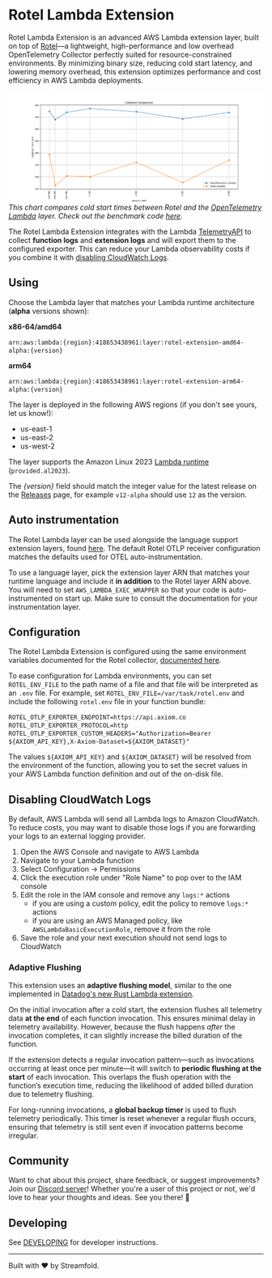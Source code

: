 # Rotel Lambda Extension

Rotel Lambda Extension is an advanced AWS Lambda extension layer, built on top of [Rotel](https://github.com/streamfold/rotel)—a lightweight, high-performance and low overhead OpenTelemetry Collector perfectly suited for resource-constrained environments. By minimizing binary size, reducing cold start latency, and lowering memory overhead, this extension optimizes performance and cost efficiency in AWS Lambda deployments.

![Coldstart Comparison](/contrib/coldstarts.png)
_This chart compares cold start times between Rotel and the [OpenTelemetry Lambda](https://github.com/open-telemetry/opentelemetry-lambda/blob/main/collector/README.md) layer. Check out the benchmark code [here](https://github.com/streamfold/python-lambda-benchmark)._ 

The Rotel Lambda Extension integrates with the Lambda [TelemetryAPI](https://docs.aws.amazon.com/lambda/latest/dg/telemetry-api.html) to collect **function logs** and **extension logs** and will export them to the configured exporter. This can reduce your Lambda observability costs if you combine it with [disabling CloudWatch Logs](#disabling-cloudwatch-logs). 

## Using

Choose the Lambda layer that matches your Lambda runtime architecture (**alpha** versions shown):

**x86-64/amd64**
```
arn:aws:lambda:{region}:418653438961:layer:rotel-extension-amd64-alpha:{version}
```

**arm64** 
```
arn:aws:lambda:{region}:418653438961:layer:rotel-extension-arm64-alpha:{version}
```

The layer is deployed in the following AWS regions (if you don't see yours, let us know!):
- us-east-1
- us-east-2
- us-west-2

The layer supports the Amazon Linux 2023
[Lambda runtime](https://docs.aws.amazon.com/lambda/latest/dg/lambda-runtimes.html#runtimes-supported)
(`provided.al2023`).

The _{version}_ field should match the integer value for the latest release on the
[Releases](https://github.com/streamfold/rotel-lambda-extension/releases) page,
for example `v12-alpha` should use `12` as the version.

## Auto instrumentation

The Rotel Lambda layer can be used alongside the language support extension layers, found [here](https://github.com/open-telemetry/opentelemetry-lambda?tab=readme-ov-file#extension-layer-language-support). The default Rotel OTLP receiver configuration matches the defaults used for OTEL auto-instrumentation.

To use a language layer, pick the extension layer ARN that matches your runtime language and include it **in addition** to the Rotel layer ARN above. You will need to set `AWS_LAMBDA_EXEC_WRAPPER` so that your code is auto-instrumented on start up. Make sure to consult the documentation for your instrumentation layer.

## Configuration

The Rotel Lambda Extension is configured using the same environment variables documented
for the Rotel collector,
[documented here](https://github.com/streamfold/rotel?tab=readme-ov-file#configuration).

To ease configuration for Lambda environments, you can set `ROTEL_ENV_FILE` to the path
name of a file and that file will be interpreted as an `.env` file. For example, set
`ROTEL_ENV_FILE=/var/task/rotel.env` and include the following `rotel.env` file in your
function bundle:
```shell
ROTEL_OTLP_EXPORTER_ENDPOINT=https://api.axiom.co
ROTEL_OTLP_EXPORTER_PROTOCOL=http
ROTEL_OTLP_EXPORTER_CUSTOM_HEADERS="Authorization=Bearer ${AXIOM_API_KEY},X-Axiom-Dataset=${AXIOM_DATASET}"
```

The values `${AXIOM_API_KEY}` and `${AXIOM_DATASET}` will be resolved from the environment of the function,
allowing you to set the secret values in your AWS Lambda function definition and out of the on-disk file.

## Disabling CloudWatch Logs

By default, AWS Lambda will send all Lambda logs to Amazon CloudWatch. To reduce costs, you may want to disable those logs if you are forwarding your logs to an external logging provider.

1. Open the AWS Console and navigate to AWS Lambda
2. Navigate to your Lambda function
3. Select Configuration -> Permissions
4. Click the execution role under "Role Name" to pop over to the IAM console
5. Edit the role in the IAM console and remove any `logs:*` actions
   - if you are using a custom policy, edit the policy to remove `logs:*` actions
   - if you are using an AWS Managed policy, like `AWSLambdaBasicExecutionRole`, remove it from the role
6. Save the role and your next execution should not send logs to CloudWatch

### Adaptive Flushing

This extension uses an **adaptive flushing model**, similar to the one implemented in [Datadog's new Rust Lambda extension](https://www.datadoghq.com/blog/engineering/datadog-lambda-extension-rust/).

On the initial invocation after a cold start, the extension flushes all telemetry data **at the end** of each function invocation. This ensures minimal delay in telemetry availability. However, because the flush happens *after* the invocation completes, it can slightly increase the billed duration of the function.

If the extension detects a regular invocation pattern—such as invocations occurring at least once per minute—it will switch to **periodic flushing at the start** of each invocation. This overlaps the flush operation with the function’s execution time, reducing the likelihood of added billed duration due to telemetry flushing.

For long-running invocations, a **global backup timer** is used to flush telemetry periodically. This timer is reset whenever a regular flush occurs, ensuring that telemetry is still sent even if invocation patterns become irregular.

## Community

Want to chat about this project, share feedback, or suggest improvements? Join our [Discord server](https://discord.gg/reUqNWTSGC)! Whether you're a user of this project or not, we'd love to hear your thoughts and ideas. See you there! 🚀

## Developing

See [DEVELOPING](/DEVELOPING.md) for developer instructions.

---

Built with ❤️ by Streamfold.
